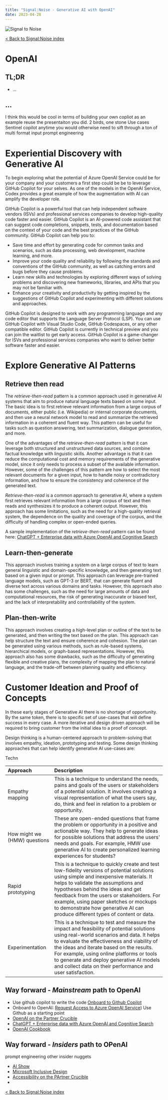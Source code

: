 ```yaml
---
title: "Signal:Noise - Generative AI with OpenAI"
date: 2023-04-28
---
```


![Signal to Noise](/PartnerCrucibLibrasignaltonoise-saasjourney.png)


[< Back to Signal:Noise index](/PartnerCrucibSignaltoNoise)

# OpenAI

## TL;DR

* ...


## ...

I think this would be cool in terms of building your own copliot as an example
reuse the presentaiton you did. 2 birds, one stone 
Use cases
Sentinel copilot
anytime you would otherwise need to sift through a ton of multi format input
prompt engineering

# Experiential Discovery with Generative AI

To begin exploring what the potential of Azure OpenAI Service could  be for your company and your customers a first step could be be to leverage GitHub Copilot for your selves. As one of the models in the OpenAI Service, Codex provides a great example of how the augmentation with AI can amplify the developer role.

GitHub Copilot is a powerful tool that can help independent software vendors (ISVs) and professional services companies to develop high-quality code faster and easier. GitHub Copilot is an AI-powered code assistant that can suggest code completions, snippets, tests, and documentation based on the context of your code and the best practices of the GitHub community. GitHub Copilot can help you to:

- Save time and effort by generating code for common tasks and scenarios, such as data processing, web development, machine learning, and more.
- Improve your code quality and reliability by following the standards and conventions of the GitHub community, as well as catching errors and bugs before they cause problems.
- Learn new skills and technologies by exploring different ways of solving problems and discovering new frameworks, libraries, and APIs that you may not be familiar with.
- Enhance your creativity and productivity by getting inspired by the suggestions of GitHub Copilot and experimenting with different solutions and approaches.

GitHub Copilot is designed to work with any programming language and any code editor that supports the Language Server Protocol (LSP). You can use GitHub Copilot with Visual Studio Code, GitHub Codespaces, or any other compatible editor. GitHub Copilot is currently in technical preview and you can join the waitlist to get early access. GitHub Copilot is a game-changer for ISVs and professional services companies who want to deliver better software faster and easier.

# Explore Generative AI Patterns

## Retrieve then read
The *retrieve-then-read* pattern is a common approach used in generative AI systems that aim to produce natural language texts based on some input. The basic idea is to first retrieve relevant information from a large corpus of documents, either public (i.e. Wikipedia) or internal corporate documents, and then use a neural network model to read and summarize the retrieved information in a coherent and fluent way. This pattern can be useful for tasks such as question answering, text summarization, dialogue generation, and more.

One of the advantages of the *retrieve-then-read* pattern is that it can leverage both structured and unstructured data sources, and combine factual knowledge with linguistic skills. Another advantage is that it can reduce the computational cost and memory requirements of the generative model, since it only needs to process a subset of the available information. However, some of the challenges of this pattern are how to select the most relevant documents for a given input, how to handle noisy or contradictory information, and how to ensure the consistency and coherence of the generated text.

*Retrieve-then-read* is a common approach to generative AI, where a system first retrieves relevant information from a large corpus of text and then reads and synthesizes it to produce a coherent output. However, this approach has some limitations, such as the need for a high-quality retrieval system, the dependence on the quality and coverage of the corpus, and the difficulty of handling complex or open-ended queries.

A sample implementation of the *retrieve-then-read* pattern can be found here: [ChatGPT + Enterprise data with Azure OpenAI and Cognitive Search](https://github.com/Azure-Samples/azure-search-openai-demo)

## Learn-then-generate

This approach involves training a system on a large corpus of text to learn general linguistic and domain-specific knowledge, and then generating text based on a given input or prompt. This approach can leverage pre-trained language models, such as GPT-3 or BERT, that can generate fluent and diverse text across various domains and tasks. However, this approach also has some challenges, such as the need for large amounts of data and computational resources, the risk of generating inaccurate or biased text, and the lack of interpretability and controllability of the system.

## Plan-then-write

This approach involves creating a high-level plan or outline of the text to be generated, and then writing the text based on the plan. This approach can help structure the text and ensure coherence and cohesion. The plan can be generated using various methods, such as rule-based systems, hierarchical models, or graph-based representations. However, this approach also has some drawbacks, such as the difficulty of generating flexible and creative plans, the complexity of mapping the plan to natural language, and the trade-off between planning quality and efficiency.

# Customer Ideation and Proof of Concepts

In these early stages of Generative AI there is no shortage of opportunity. By the same token, there is to specific set of use-cases that will define success in every case. A more iterative and design driven approach will be required to bring customer from the initial idea to a proof of concept.

Design thinking is a human-centered approach to problem-solving that involves empathy, ideation, prototyping and testing. Some design thinking approaches that can help identify generative AI use-cases are:

Techn

Approach | Description 
:----- | :---------- 
Empathy mapping| This is a technique to understand the needs, pains and goals of the users or stakeholders of a potential solution. It involves creating a visual representation of what the users say, do, think and feel in relation to a problem or opportunity.
How might we (HMW) questions | These are open-ended questions that frame the problem or opportunity in a positive and actionable way. They help to generate ideas for possible solutions that address the users' needs and goals. For example, HMW use generative AI to create personalized learning experiences for students?
Rapid prototyping | This is a technique to quickly create and test low-fidelity versions of potential solutions using simple and inexpensive materials. It helps to validate the assumptions and hypotheses behind the ideas and get feedback from the users or stakeholders. For example, using paper sketches or mockups to demonstrate how generative AI can produce different types of content or data.
Experimentation | This is a technique to test and measure the impact and feasibility of potential solutions using real-world scenarios and data. It helps to evaluate the effectiveness and viability of the ideas and iterate based on the results. For example, using online platforms or tools to generate and deploy generative AI models and collect data on their performance and user satisfaction.


## Way forward - *Mainstream* path to OpenAI

- Use github copilot to write the code [Onboard to Github Copilot](https://github.com/login?return_to=%2Fgithub-copilot%2Fsignup)
- Onboard to OpenAI: [Request Access to Azure OpenAI Service](https://customervoice.microsoft.com/Pages/ResponsePage.aspx?id=v4j5cvGGr0GRqy180BHbR7en2Ais5pxKtso_Pz4b1_xUOFA5Qk1UWDRBMjg0WFhPMkIzTzhKQ1dWNyQlQCN0PWcu))
Use Github as a starting point 
- [OpenAI on the Partner Crucible](https://lagimik.github.io/PartnerCrucible/DataAISolutionArea)
- [ChatGPT + Enterprise data with Azure OpenAI and Cognitive Search](https://github.com/-Azure-Samples/azure-search-openai-demo)
- [OpenAI Cookbook](https://github.com/openai/openai-cookbook)


## Way forward - *Insiders* path to OPenAI

prompt engineering
other insider nuggets
- [AI Show](https://learn.microsoft.com/en-ca/shows/ai-show/?ocid=aid2463683&wt.mc_id=aiml-17954-sejuare)
- [Microsoft Inclusive Design](https://inclusive.microsoft.design/)
- [Accessibility on the PArtner Crucible](https://lagimik.github.io/PartnerCrucible//MicrosoftAccessibility.html)
- 

[< Back to Signal:Noise index](/PartnerCrucibSignaltoNoise)